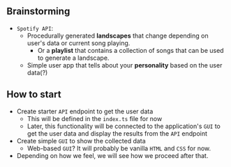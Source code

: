 ## Brainstorming

* `Spotify API`:
    * Procedurally generated **landscapes** that change depending on user's data or current song playing.
      * Or a **playlist** that contains a collection of songs that can be used to generate a landscape.
    * Simple user app that tells about your **personality** based on the user data(?)

## How to start

* Create starter `API` endpoint to get the user data
  * This will be defined in the `index.ts` file for now
  * Later, this functionality will be connected to the application's `GUI` to get the user data and display the results from the `API` endpoint
* Create simple `GUI` to show the collected data
  * Web-based `GUI`? It will probably be vanilla `HTML` and `CSS` for now.
* Depending on how we feel, we will see how we proceed after that.
